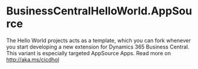 # BusinessCentralHelloWorld.AppSource

The Hello World projects acts as a template, which you can fork whenever you start developing a new extension for Dynamics 365 Business Central.
This variant is especially targeted AppSource Apps.
Read more on http://aka.ms/cicdhol
